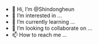 - 👋 Hi, I’m @Shindongheun
- 👀 I’m interested in ...
- 🌱 I’m currently learning ...
- 💞️ I’m looking to collaborate on ...
- 📫 How to reach me ...

<!---
Shindongheun/Shindongheun is a ✨ special ✨ repository because its `README.md` (this file) appears on your GitHub profile.
You can click the Preview link to take a look at your changes.
--->
